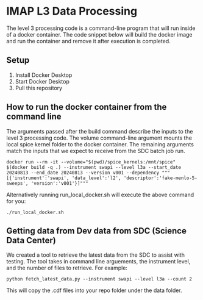# IMAP L3 Data Processing
The level 3 processing code is a command-line program that will run inside of a docker container. 
The code snippet below will build the docker image and run the container and remove it after execution is completed.

## Setup
1. Install Docker Desktop
2. Start Docker Desktop
3. Pull this repository

## How to run the docker container from the command line
The arguments passed after the build command describe the inputs to the level 3 processing code.
The volume command-line argument mounts the local spice kernel folder to the docker container.
The remaining arguments match the inputs that we expect to receive from the SDC batch job run. 

`docker run --rm -it --volume="$(pwd)/spice_kernels:/mnt/spice" $(docker build -q .) --instrument swapi --level l3a --start_date 20240813 --end_date 20240813 --version v001 --dependency """[{'instrument':'swapi', 'data_level':'l2', 'descriptor':'fake-menlo-5-sweeps', 'version':'v001'}]"""`

Alternatively running run_local_docker.sh  will execute the above command for you:

`./run_local_docker.sh`

## Getting data from Dev data from SDC (Science Data Center)
We created a tool to retrieve the latest data from the SDC to assist with testing. The tool takes in command line arguements, the instrument level, and the number of files to retrieve. For example:

`python fetch_latest_data.py --instrument swapi --level l3a --count 2`

This will copy the .cdf files into your repo folder under the data folder. 
